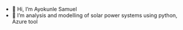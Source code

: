 - 👋 Hi, I’m Ayokunle Samuel
- 👀 I’m analysis and modelling of solar power systems using python, Azure tool
